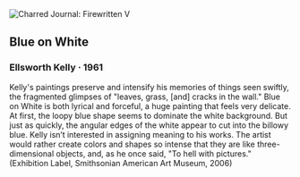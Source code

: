 <div class="artwork-of-the-day">
  <div class="container">
    <div class="img-wrapper">
      <img
        src="https://uploads5.wikiart.org/images/ellsworth-kelly/blue-on-white-1961.jpg!Large.jpg"
        alt="Charred Journal: Firewritten V" />
    </div>
    <div class="artwork-detail">
      <div class="artwork-origin"> 
        <h2 class="artwork-name">Blue on White</h2>
        <h3 class="artist">
          Ellsworth Kelly
                    ·  1961
        </h3>
      </div>
      <p class="description">
        <span class="artwork-description-text ng-binding" ng-bind-html="viewModel.ArtworkOfTheDay.Description | unsafe">Kelly's paintings preserve and intensify his memories of things seen swiftly, the fragmented glimpses of "leaves, grass, [and] cracks in the wall." Blue on White is both lyrical and forceful, a huge painting that feels very delicate. At first, the loopy blue shape seems to dominate the white background. But just as quickly, the angular edges of the white appear to cut into the billowy blue. Kelly isn’t interested in assigning meaning to his works. The artist would rather create colors and shapes so intense that they are like three-dimensional objects, and, as he once said, "To hell with pictures." (Exhibition Label, Smithsonian American Art Museum, 2006)</span>
                        <div class="text-shadow-container" ng-show="showShadow" style=""></div>
      </p>
    </div>
  </div>

</div>
